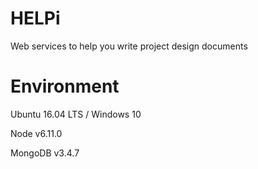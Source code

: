 # HELPi
Web services to help you write project design documents

# Environment
Ubuntu 16.04 LTS / Windows 10

Node v6.11.0

MongoDB v3.4.7
